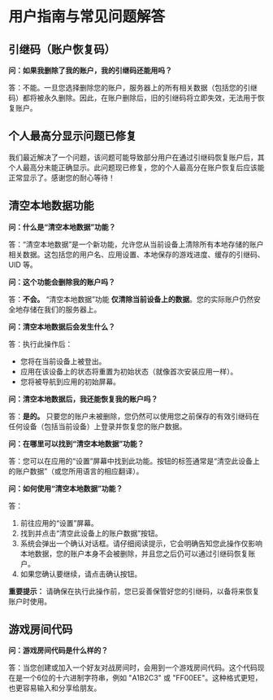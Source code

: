 # 用户指南与常见问题解答

## 引继码（账户恢复码）

**问：如果我删除了我的账户，我的引继码还能用吗？**

答：不能。一旦您选择删除您的账户，服务器上的所有相关数据（包括您的引继码）都将被永久删除。因此，在账户删除后，旧的引继码将立即失效，无法用于恢复账户。

## 个人最高分显示问题已修复

我们最近解决了一个问题，该问题可能导致部分用户在通过引继码恢复账户后，其个人最高分未能正确显示。此问题现已修复，您的个人最高分在账户恢复后应该能正常显示了。感谢您的耐心等待！
## 清空本地数据功能

**问：什么是“清空本地数据”功能？**

答：“清空本地数据”是一个新功能，允许您从当前设备上清除所有本地存储的账户相关数据。这包括您的用户名、应用设置、本地保存的游戏进度、缓存的引继码、UID 等。

**问：这个功能会删除我的账户吗？**

答：**不会。** “清空本地数据”功能 **仅清除当前设备上的数据**。您的实际账户仍然安全地存储在我们的服务器上。

**问：清空本地数据后会发生什么？**

答：执行此操作后：
*   您将在当前设备上被登出。
*   应用在该设备上的状态将重置为初始状态（就像首次安装应用一样）。
*   您将被导航到应用的初始屏幕。

**问：清空本地数据后，我还能恢复我的账户吗？**

答：**是的。** 只要您的账户未被删除，您仍然可以使用您之前保存的有效引继码在任何设备（包括当前设备）上登录并恢复您的账户数据。

**问：在哪里可以找到“清空本地数据”功能？**

答：您可以在应用的“设置”屏幕中找到此功能。按钮的标签通常是“清空此设备上的账户数据”（或您所用语言的相应翻译）。

**问：如何使用“清空本地数据”功能？**

答：
1.  前往应用的“设置”屏幕。
2.  找到并点击“清空此设备上的账户数据”按钮。
3.  系统会弹出一个确认对话框。请仔细阅读提示，它会明确告知您此操作仅影响本地数据，您的账户本身不会被删除，并且您之后仍可以通过引继码恢复账户。
4.  如果您确认要继续，请点击确认按钮。

**重要提示：** 请确保在执行此操作前，您已妥善保管好您的引继码，以备将来恢复账户时使用。
## 游戏房间代码

**问：游戏房间代码是什么样的？**

答：当您创建或加入一个好友对战房间时，会用到一个游戏房间代码。这个代码现在是一个6位的十六进制字符串，例如 "A1B2C3" 或 "FF00EE"。这种格式更短，也更容易输入和分享给朋友。